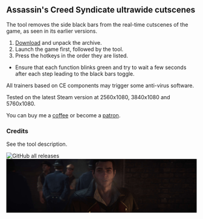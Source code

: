## Assassin's Creed Syndicate ultrawide cutscenes

The tool removes the side black bars from the real-time cutscenes of the game, as seen in its earlier versions.

1. [Download](/../../releases) and unpack the archive.
2. Launch the game first, followed by the tool.
3. Press the hotkeys in the order they are listed.
* Ensure that each function blinks green and try to wait a few seconds after each step leading to the black bars toggle.

All trainers based on CE components may trigger some anti-virus software.

Tested on the latest Steam version at 2560x1080, 3840x1080 and 5760x1080.

You can buy me a [coffee](https://ko-fi.com/rozziroxx) or become a [patron](https://www.patreon.com/rozzi).

### Credits
See the tool description.

![GitHub all releases](https://img.shields.io/github/downloads/RoseTheFlower/ACSyndicateUltrawide/total?style=flat-square)
![](preview.jpg)

